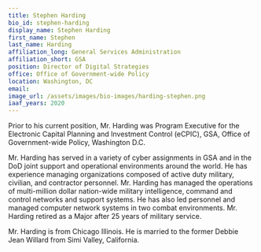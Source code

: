```yaml
---
title: Stephen Harding
bio_id: stephen-harding
display_name: Stephen Harding
first_name: Stephen
last_name: Harding
affiliation_long: General Services Administration
affiliation_short: GSA
position: Director of Digital Strategies
office: Office of Government-wide Policy
location: Washington, DC
email: 
image_url: /assets/images/bio-images/harding-stephen.png
iaaf_years: 2020
---
```

Prior to his current position, Mr. Harding was Program Executive for the Electronic Capital Planning and Investment Control (eCPIC), GSA, Office of Government-wide Policy, Washington D.C.

Mr. Harding has served in a variety of cyber assignments in GSA and in the DoD joint support and operational environments around the world. He has experience managing organizations composed of active duty military, civilian, and contractor personnel. Mr. Harding has managed the operations of multi-million dollar nation-wide military intelligence, command and control networks and support systems. He has also led personnel and managed computer network systems in two combat environments. Mr. Harding retired as a Major after 25 years of military service.

Mr. Harding is from Chicago Illinois. He is married to the former Debbie Jean Willard from Simi Valley, California.